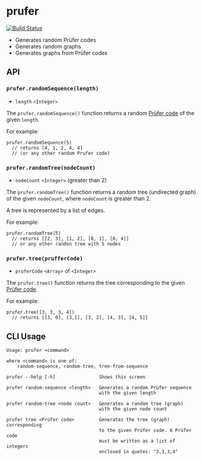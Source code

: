 # prufer

[![Build Status](https://travis-ci.org/elgrancalavera/prufer.svg?branch=master)](https://travis-ci.org/elgrancalavera/prufer)

* Generates random Prüfer codes
* Generates random graphs
* Generates graphs from Prüfer codes

## API

### `prufer.randomSequence(length)`

- `length` `<Integer>`

The `prufer.randomSequence()` function returns a random [Prüfer code][prufer-code] of the given `length`.

For example:

```
prufer.randomSequence(5)
  // returns [4, 1, 2, 4, 4]
  // (or any other random Prufer code)
```

### `prufer.randomTree(nodeCount)`

- `nodeCount` `<Integer>` (greater than 2)

The `prufer.randomTree()` function returns a random tree (undirected graph) of the given `nodeCount`, where `nodeCount` is greater than 2.

A tree is represented by a list of edges.

For example:

```
prufer.randomTree(5)
  // returns [[2, 3], [1, 2], [0, 1], [0, 4]]
  // or any other randon tree with 5 nodes
```

### `prufer.tree(prufferCode)`

- `pruferCode` `<Array>` of `<Integer>`

The `prufer.tree()` function returns the tree corresponding to the given [Prüfer code][prufer-code].

For example:

```
prufer.tree([3, 3, 3, 4])
  // returns [[3, 0], [3,1], [3, 2], [4, 3], [4, 5]]
```

## CLI Usage

```
Usage: prufer <command>

where <command> is one of:
    random-sequence, random-tree, tree-from-sequence

prufer --help [-h]                Shows this screen

prufer random-sequence <length>   Generates a random Prüfer sequence
                                  with the given length

prufer random-tree <node count>   Generates a random tree (graph)
                                  with the given node count

prufer tree <Prüfer code>         Generates the tree (graph) corresponding
                                  to the given Prüfer code. A Prüfer code
                                  must be written as a list of integers
                                  enclosed in quotes: "3,3,3,4"
```

[prufer-code]:http://mathworld.wolfram.com/PrueferCode.html
